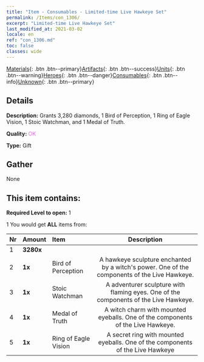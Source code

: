 ```yaml
---
title: "Item - Consumables - Limited-time Live Hawkeye Set"
permalink: /Items/con_1306/
excerpt: "Limited-time Live Hawkeye Set"
last_modified_at: 2021-03-02
locale: en
ref: "con_1306.md"
toc: false
classes: wide
---
```

 [Materials](/Items/){: .btn .btn--primary}[Artifacts](/Items/Artifacts/){: .btn .btn--success}[Units](/Items/Units/){: .btn .btn--warning}[Heroes](/Items/Heroes/){: .btn .btn--danger}[Consumables](/Items/Consumables/){: .btn .btn--info}[Unknown](/Items/Unknown/){: .btn .btn--primary}

## Details
 **Description:** Grants 3,280 diamonds, 1 Bird of Perception, 1 Ring of Eagle Vision, 1 Stoic Watchman, and 1 Medal of Truth.

 **Quality:** <span style="color: #DA70D6">OK</span>

 **Type:** Gift

## Gather

  None

## This item contains:

 **Required Level to open:** 1

 1 You would get **ALL** items  from:

  | Nr | Amount |     Item    | Description |
  |:---|:-------|:------------|:-----------:|
  | 1 |  **3280x** | <i class="fas fa-gem"/> |  | 
  | 2 |  **1x** | Bird of Perception | A hawkeye sculpture enchanted by a witch's power. One of the components of the Live Hawkeye.  | 
  | 3 |  **1x** | Stoic Watchman | A adventurer sculpture with flaming eyes. One of the components of the Live Hawkeye.  | 
  | 4 |  **1x** | Medal of Truth | A witch charm with mounted eyeballs. One of the components of the Live Hawkeye.  | 
  | 5 |  **1x** | Ring of Eagle Vision | A secret ring with mounted eyeballs. One of the components of the Live Hawkeye  | 
